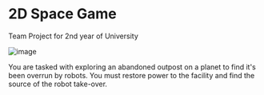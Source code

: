 # 2D Space Game
 Team Project for 2nd year of University

![image](https://user-images.githubusercontent.com/109877121/233871280-c48290aa-2cdf-45b5-b2c4-31e1c7fa1c36.png)

You are tasked with exploring an abandoned outpost on a planet to find it's been overrun by robots. You must restore power to the facility and find the source of the robot take-over.
